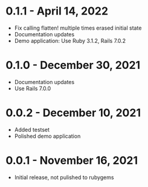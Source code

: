 # 0.1.1 - April 14, 2022

- Fix calling flatten! multiple times erased initial state
- Documentation updates
- Demo application: Use Ruby 3.1.2, Rails 7.0.2

# 0.1.0 - December 30, 2021

- Documentation updates
- Use Rails 7.0.0

# 0.0.2 - December 10, 2021

- Added testset
- Polished demo application

# 0.0.1 - November 16, 2021

- Initial release, not pulished to rubygems
